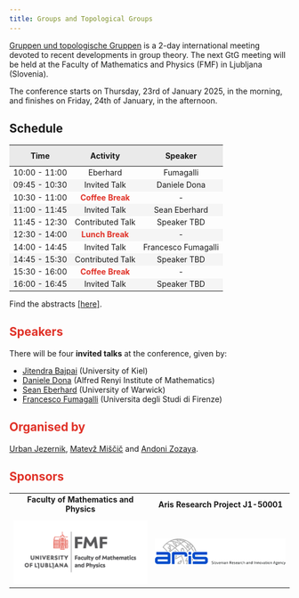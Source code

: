 ```yaml
---
title: Groups and Topological Groups
---
```


<!-- Intro box -->
<div>
  <p><a href="https://www.gtgconference.eu/index.php" target="_blank">Gruppen und topologische Gruppen</a> is a 2-day international meeting devoted to recent developments in group theory. The next GtG meeting will be held at the Faculty of Mathematics and Physics (FMF) in Ljubljana (Slovenia).</p>
  <p>The conference starts on Thursday, 23rd of January 2025, in the morning, and finishes on Friday, 24th of January, in the afternoon.</p>
</div>

<!-- Schedule box -->
<div class="intro-box pale">
  <h2>Schedule</h2>
  <table style="width: 100%; border-collapse: collapse; text-align: center;">
    <thead>
      <tr style="background-color: #EAEAEA;">
        <th style="padding: 10px;">Time</th>
        <th style="padding: 10px;">Activity</th>
        <th style="padding: 10px;">Speaker</th>
      </tr>
    </thead>
    <tbody>
      <tr>
        <td>10:00 - 11:00</td>
        <td>Eberhard </td>
        <td> Fumagalli </td>
      </tr>
      <tr style="background-color: #F5F5F5;">
        <td>09:45 - 10:30</td>
        <td>Invited Talk</td>
        <td>Daniele Dona</td>
      </tr>
      <tr>
        <td>10:30 - 11:00</td>
        <td style="color: #E03127; font-weight: bold;">Coffee Break</td>
        <td>-</td>
      </tr>
      <tr style="background-color: #F5F5F5;">
        <td>11:00 - 11:45</td>
        <td>Invited Talk</td>
        <td>Sean Eberhard</td>
      </tr>
      <tr>
        <td>11:45 - 12:30</td>
        <td>Contributed Talk</td>
        <td>Speaker TBD</td>
      </tr>
      <tr style="background-color: #F5F5F5;">
        <td>12:30 - 14:00</td>
        <td style="color: #E03127; font-weight: bold;">Lunch Break</td>
        <td>-</td>
      </tr>
      <tr>
        <td>14:00 - 14:45</td>
        <td>Invited Talk</td>
        <td>Francesco Fumagalli</td>
      </tr>
      <tr style="background-color: #F5F5F5;">
        <td>14:45 - 15:30</td>
        <td>Contributed Talk</td>
        <td>Speaker TBD</td>
      </tr>
      <tr>
        <td>15:30 - 16:00</td>
        <td style="color: #E03127; font-weight: bold;">Coffee Break</td>
        <td>-</td>
      </tr>
      <tr style="background-color: #F5F5F5;">
        <td>16:00 - 16:45</td>
        <td>Invited Talk</td>
        <td>Speaker TBD</td>
      </tr>
    </tbody>
  </table>
</div>

<!-- Abstracts link -->
<p>Find the abstracts <a href="link-al-pdf-con-los-abstracts.pdf" target="_blank">[here]</a>.</p>

## <span style="color: #E03127;">Speakers</span>

There will be four **invited talks** at the conference, given by:
- [Jitendra Bajpai](https://user.math.uni-kiel.de/%7Ejitendra/) (University of Kiel)
- [Daniele Dona](https://sites.google.com/view/danieledona/) (Alfred Renyi Institute of Mathematics)
- [Sean Eberhard](https://warwick.ac.uk/fac/sci/maths/people/staff/Eberhard) (University of Warwick)
- [Francesco Fumagalli](https://sites.google.com/unifi.it/fumagalli/) (Universita degli Studi di Firenze)


## <span style="color: #E03127;">Organised by</span>

[Urban Jezernik](https://sites.google.com/site/urbanjezernik/), [Matevž Miščič](https://sites.google.com/view/matevzmiscic) and [Andoni Zozaya](https://sites.google.com/view/andonizozaya/orrialdea).

## <span style="color: #E03127;">Sponsors</span>

<div class="scrollwrapper">
<table style="width: 100%; text-align: center; margin: 0 auto;">
  <tr>
    <td style="padding-bottom: 10px;"><strong>Faculty of Mathematics and Physics</strong></td>
    <td style="padding-bottom: 10px;"><strong>Aris Research Project J1-50001</strong></td>
  </tr>
  <tr>
    <td><img src="fmf.jpg" alt="FMF Logo" style="width: 300px; height: auto;"></td>
    <td><img src="aris.jpg" alt="Aris Logo" style="width: 300px; height: auto;"></td>
  </tr>
</table>
</div>
